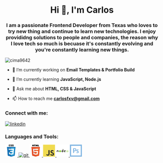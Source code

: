 <h1 align="center">Hi 👋, I'm Carlos</h1>
<h3 align="center">I am a passionate Frontend Developer from Texas who loves to try new thing and continue to learn new technologies. I enjoy provididng solutions to people and companies, the reason why I love tech so much is becuase it's constantly evolving and you're constantly learning new things.</h3>

<p align="left"> <img src="https://komarev.com/ghpvc/?username=cima9642&label=Profile%20views&color=0e75b6&style=flat" alt="cima9642" /> </p>

- 🔭 I’m currently working on **Email Templates & Portfolio Build**

- 🌱 I’m currently learning **JavaScript, Node.js**

- 💬 Ask me about **HTML, CSS & JavaScript**

- 📫 How to reach me **carlosfxv@gmail.com**

<h3 align="left">Connect with me:</h3>
<p align="left">
  
[<img src='https://cdn.jsdelivr.net/npm/simple-icons@3.0.1/icons/linkedin.svg' alt='linkedin' height='40'>](https://www.linkedin.com/in/carlos-martinez-b66579214/) 
</p>

<h3 align="left">Languages and Tools:</h3>
<p align="left"><a href="https://www.w3schools.com/css/" target="_blank" rel="noreferrer"> <img src="https://raw.githubusercontent.com/devicons/devicon/master/icons/css3/css3-original-wordmark.svg" alt="css3" width="40" height="40"/> </a> <a href="https://git-scm.com/" target="_blank" rel="noreferrer"> <img src="https://www.vectorlogo.zone/logos/git-scm/git-scm-icon.svg" alt="git" width="40" height="40"/> </a> <a href="https://www.w3.org/html/" target="_blank" rel="noreferrer"> <img src="https://raw.githubusercontent.com/devicons/devicon/master/icons/html5/html5-original-wordmark.svg" alt="html5" width="40" height="40"/> </a> <a href="https://developer.mozilla.org/en-US/docs/Web/JavaScript" target="_blank" rel="noreferrer"> <img src="https://raw.githubusercontent.com/devicons/devicon/master/icons/javascript/javascript-original.svg" alt="javascript" width="40" height="40"/> </a> <a href="https://nodejs.org" target="_blank" rel="noreferrer"> <img src="https://raw.githubusercontent.com/devicons/devicon/master/icons/nodejs/nodejs-original-wordmark.svg" alt="nodejs" width="40" height="40"/> </a> <a href="https://www.photoshop.com/en" target="_blank" rel="noreferrer"> <img src="https://raw.githubusercontent.com/devicons/devicon/master/icons/photoshop/photoshop-line.svg" alt="photoshop" width="40" height="40"/> </a> </p>

